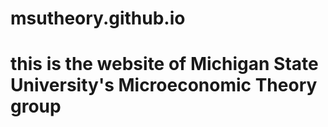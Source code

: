 # msutheory.github.io
# this is the website of Michigan State University's Microeconomic Theory group
